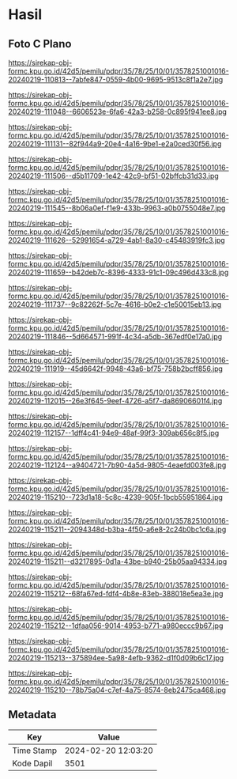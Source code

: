 # Hasil

## Foto C Plano

https://sirekap-obj-formc.kpu.go.id/42d5/pemilu/pdpr/35/78/25/10/01/3578251001016-20240219-110813--7abfe847-0559-4b00-9695-9513c8f1a2e7.jpg

https://sirekap-obj-formc.kpu.go.id/42d5/pemilu/pdpr/35/78/25/10/01/3578251001016-20240219-111048--6606523e-6fa6-42a3-b258-0c895f941ee8.jpg

https://sirekap-obj-formc.kpu.go.id/42d5/pemilu/pdpr/35/78/25/10/01/3578251001016-20240219-111131--82f944a9-20e4-4a16-9be1-e2a0ced30f56.jpg

https://sirekap-obj-formc.kpu.go.id/42d5/pemilu/pdpr/35/78/25/10/01/3578251001016-20240219-111506--d5b11709-1e42-42c9-bf51-02bffcb31d33.jpg

https://sirekap-obj-formc.kpu.go.id/42d5/pemilu/pdpr/35/78/25/10/01/3578251001016-20240219-111545--8b06a0ef-f1e9-433b-9963-a0b0755048e7.jpg

https://sirekap-obj-formc.kpu.go.id/42d5/pemilu/pdpr/35/78/25/10/01/3578251001016-20240219-111626--52991654-a729-4ab1-8a30-c45483919fc3.jpg

https://sirekap-obj-formc.kpu.go.id/42d5/pemilu/pdpr/35/78/25/10/01/3578251001016-20240219-111659--b42deb7c-8396-4333-91c1-09c496d433c8.jpg

https://sirekap-obj-formc.kpu.go.id/42d5/pemilu/pdpr/35/78/25/10/01/3578251001016-20240219-111737--9c82262f-5c7e-4616-b0e2-c1e50015eb13.jpg

https://sirekap-obj-formc.kpu.go.id/42d5/pemilu/pdpr/35/78/25/10/01/3578251001016-20240219-111846--5d664571-991f-4c34-a5db-367edf0e17a0.jpg

https://sirekap-obj-formc.kpu.go.id/42d5/pemilu/pdpr/35/78/25/10/01/3578251001016-20240219-111919--45d6642f-9948-43a6-bf75-758b2bcff856.jpg

https://sirekap-obj-formc.kpu.go.id/42d5/pemilu/pdpr/35/78/25/10/01/3578251001016-20240219-112015--26e3f645-9eef-4726-a5f7-da86906601f4.jpg

https://sirekap-obj-formc.kpu.go.id/42d5/pemilu/pdpr/35/78/25/10/01/3578251001016-20240219-112157--1dff4c41-94e9-48af-99f3-309ab656c8f5.jpg

https://sirekap-obj-formc.kpu.go.id/42d5/pemilu/pdpr/35/78/25/10/01/3578251001016-20240219-112124--a9404721-7b90-4a5d-9805-4eaefd003fe8.jpg

https://sirekap-obj-formc.kpu.go.id/42d5/pemilu/pdpr/35/78/25/10/01/3578251001016-20240219-115210--723d1a18-5c8c-4239-905f-1bcb55951864.jpg

https://sirekap-obj-formc.kpu.go.id/42d5/pemilu/pdpr/35/78/25/10/01/3578251001016-20240219-115211--2094348d-b3ba-4f50-a6e8-2c24b0bc1c6a.jpg

https://sirekap-obj-formc.kpu.go.id/42d5/pemilu/pdpr/35/78/25/10/01/3578251001016-20240219-115211--d3217895-0d1a-43be-b940-25b05aa94334.jpg

https://sirekap-obj-formc.kpu.go.id/42d5/pemilu/pdpr/35/78/25/10/01/3578251001016-20240219-115212--68fa67ed-fdf4-4b8e-83eb-388018e5ea3e.jpg

https://sirekap-obj-formc.kpu.go.id/42d5/pemilu/pdpr/35/78/25/10/01/3578251001016-20240219-115212--1dfaa056-9014-4953-b771-a980eccc9b67.jpg

https://sirekap-obj-formc.kpu.go.id/42d5/pemilu/pdpr/35/78/25/10/01/3578251001016-20240219-115213--375894ee-5a98-4efb-9362-d1f0d09b6c17.jpg

https://sirekap-obj-formc.kpu.go.id/42d5/pemilu/pdpr/35/78/25/10/01/3578251001016-20240219-115210--78b75a04-c7ef-4a75-8574-8eb2475ca468.jpg


## Metadata

| Key        | Value               |
| ---------- | ------------------- |
| Time Stamp | 2024-02-20 12:03:20 |
| Kode Dapil | 3501                |



